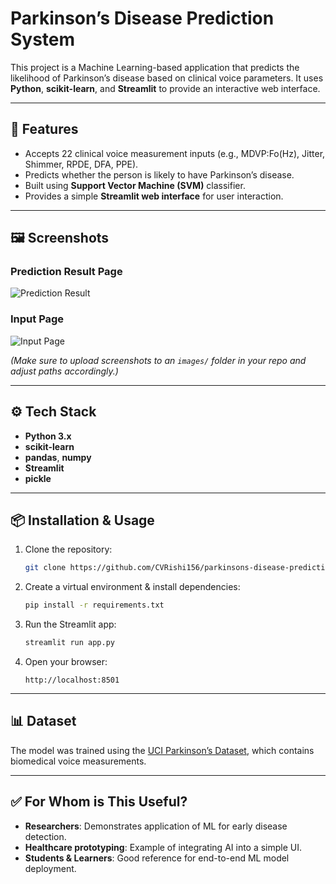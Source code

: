 # Parkinson’s Disease Prediction System

This project is a Machine Learning-based application that predicts the likelihood of Parkinson’s disease based on clinical voice parameters. It uses **Python**, **scikit-learn**, and **Streamlit** to provide an interactive web interface.

---

## 🚀 Features

- Accepts 22 clinical voice measurement inputs (e.g., MDVP:Fo(Hz), Jitter, Shimmer, RPDE, DFA, PPE).
- Predicts whether the person is likely to have Parkinson’s disease.
- Built using **Support Vector Machine (SVM)** classifier.
- Provides a simple **Streamlit web interface** for user interaction.

---

## 🖼️ Screenshots

### Prediction Result Page
![Prediction Result](images/Screenshot55.png)

### Input Page
![Input Page](images/Screenshot56.png)

*(Make sure to upload screenshots to an `images/` folder in your repo and adjust paths accordingly.)*

---

## ⚙️ Tech Stack

- **Python 3.x**
- **scikit-learn**
- **pandas**, **numpy**
- **Streamlit**
- **pickle**

---

## 📦 Installation & Usage

1. Clone the repository:
   ```bash
   git clone https://github.com/CVRishi156/parkinsons-disease-prediction.git
   
   ```

2. Create a virtual environment & install dependencies:
   ```bash
   pip install -r requirements.txt
   ```

3. Run the Streamlit app:
   ```bash
   streamlit run app.py
   ```

4. Open your browser:
   ```
   http://localhost:8501
   ```

---

## 📊 Dataset

The model was trained using the [UCI Parkinson’s Dataset](https://archive.ics.uci.edu/ml/datasets/parkinsons), which contains biomedical voice measurements.

---

## ✅ For Whom is This Useful?

- **Researchers**: Demonstrates application of ML for early disease detection.
- **Healthcare prototyping**: Example of integrating AI into a simple UI.
- **Students & Learners**: Good reference for end-to-end ML model deployment.
